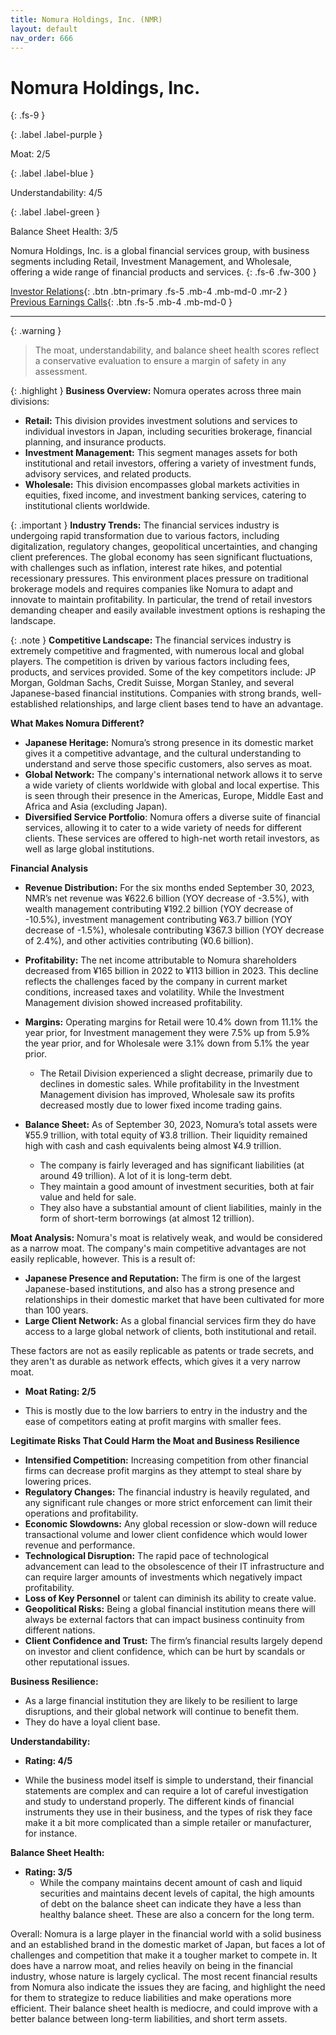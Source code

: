 ```yaml
---
title: Nomura Holdings, Inc. (NMR)
layout: default
nav_order: 666
---
```


# Nomura Holdings, Inc.
{: .fs-9 }

{: .label .label-purple }

Moat: 2/5

{: .label .label-blue }

Understandability: 4/5

{: .label .label-green }

Balance Sheet Health: 3/5

Nomura Holdings, Inc. is a global financial services group, with business segments including Retail, Investment Management, and Wholesale, offering a wide range of financial products and services.
{: .fs-6 .fw-300 }

[Investor Relations](https://www.google.com/search?q=NMR+investor+relations){: .btn .btn-primary .fs-5 .mb-4 .mb-md-0 .mr-2 }
[Previous Earnings Calls](https://discountingcashflows.com/company/NMR/transcripts/){: .btn .fs-5 .mb-4 .mb-md-0 }

---

{: .warning }
>The moat, understandability, and balance sheet health scores reflect a conservative evaluation to ensure a margin of safety in any assessment.



{: .highlight }
**Business Overview:** Nomura operates across three main divisions:
*  **Retail:** This division provides investment solutions and services to individual investors in Japan, including securities brokerage, financial planning, and insurance products.
*  **Investment Management:** This segment manages assets for both institutional and retail investors, offering a variety of investment funds, advisory services, and related products.
*  **Wholesale:** This division encompasses global markets activities in equities, fixed income, and investment banking services, catering to institutional clients worldwide.

{: .important }
**Industry Trends:** The financial services industry is undergoing rapid transformation due to various factors, including digitalization, regulatory changes, geopolitical uncertainties, and changing client preferences. The global economy has seen significant fluctuations, with challenges such as inflation, interest rate hikes, and potential recessionary pressures. This environment places pressure on traditional brokerage models and requires companies like Nomura to adapt and innovate to maintain profitability. In particular, the trend of retail investors demanding cheaper and easily available investment options is reshaping the landscape.

{: .note }
**Competitive Landscape:** The financial services industry is extremely competitive and fragmented, with numerous local and global players. The competition is driven by various factors including fees, products, and services provided. Some of the key competitors include: JP Morgan, Goldman Sachs, Credit Suisse, Morgan Stanley, and several Japanese-based financial institutions. Companies with strong brands, well-established relationships, and large client bases tend to have an advantage.

**What Makes Nomura Different?**
*  **Japanese Heritage:** Nomura’s strong presence in its domestic market gives it a competitive advantage, and the cultural understanding to understand and serve those specific customers, also serves as moat.
*  **Global Network:** The company's international network allows it to serve a wide variety of clients worldwide with global and local expertise. This is seen through their presence in the Americas, Europe, Middle East and Africa and Asia (excluding Japan).
*   **Diversified Service Portfolio**: Nomura offers a diverse suite of financial services, allowing it to cater to a wide variety of needs for different clients. These services are offered to high-net worth retail investors, as well as large global institutions.

**Financial Analysis**
* **Revenue Distribution:**  For the six months ended September 30, 2023, NMR’s net revenue was ¥622.6 billion (YOY decrease of -3.5%), with wealth management contributing ¥192.2 billion (YOY decrease of -10.5%), investment management contributing ¥63.7 billion (YOY decrease of -1.5%), wholesale contributing ¥367.3 billion (YOY decrease of 2.4%), and other activities contributing (¥0.6 billion). 
    
*  **Profitability:** The net income attributable to Nomura shareholders decreased from ¥165 billion in 2022 to ¥113 billion in 2023. This decline reflects the challenges faced by the company in current market conditions, increased taxes and volatility. While the Investment Management division showed increased profitability.
*  **Margins:**  Operating margins for Retail were 10.4% down from 11.1% the year prior, for Investment management they were 7.5% up from 5.9% the year prior, and for Wholesale were 3.1% down from 5.1% the year prior.
   - The Retail Division experienced a slight decrease, primarily due to declines in domestic sales. While profitability in the Investment Management division has improved, Wholesale saw its profits decreased mostly due to lower fixed income trading gains.
*  **Balance Sheet:** As of September 30, 2023, Nomura’s total assets were ¥55.9 trillion, with total equity of ¥3.8 trillion. Their liquidity remained high with cash and cash equivalents being almost ¥4.9 trillion.
    - The company is fairly leveraged and has significant liabilities (at around 49 trillion). A lot of it is long-term debt.
    - They maintain a good amount of investment securities, both at fair value and held for sale.
   - They also have a substantial amount of client liabilities, mainly in the form of short-term borrowings (at almost 12 trillion).

**Moat Analysis:**
Nomura's moat is relatively weak, and would be considered as a narrow moat. The company's main competitive advantages are not easily replicable, however. This is a result of:
*  **Japanese Presence and Reputation:** The firm is one of the largest Japanese-based institutions, and also has a strong presence and relationships in their domestic market that have been cultivated for more than 100 years.
*   **Large Client Network:** As a global financial services firm they do have access to a large global network of clients, both institutional and retail.

These factors are not as easily replicable as patents or trade secrets, and they aren't as durable as network effects, which gives it a very narrow moat.

*   **Moat Rating: 2/5** 
   - This is mostly due to the low barriers to entry in the industry and the ease of competitors eating at profit margins with smaller fees.

**Legitimate Risks That Could Harm the Moat and Business Resilience**
*  **Intensified Competition:** Increasing competition from other financial firms can decrease profit margins as they attempt to steal share by lowering prices.
*  **Regulatory Changes:** The financial industry is heavily regulated, and any significant rule changes or more strict enforcement can limit their operations and profitability.
* **Economic Slowdowns:** Any global recession or slow-down will reduce transactional volume and lower client confidence which would lower revenue and performance.
*  **Technological Disruption:**  The rapid pace of technological advancement can lead to the obsolescence of their IT infrastructure and can require larger amounts of investments which negatively impact profitability.
*  **Loss of Key Personnel** or talent can diminish its ability to create value.
* **Geopolitical Risks:** Being a global financial institution means there will always be external factors that can impact business continuity from different nations.
*   **Client Confidence and Trust:** The firm’s financial results largely depend on investor and client confidence, which can be hurt by scandals or other reputational issues.

**Business Resilience:**
*   As a large financial institution they are likely to be resilient to large disruptions, and their global network will continue to benefit them.
*  They do have a loyal client base.

**Understandability:**
*  **Rating: 4/5**
  -  While the business model itself is simple to understand, their financial statements are complex and can require a lot of careful investigation and study to understand properly. The different kinds of financial instruments they use in their business, and the types of risk they face make it a bit more complicated than a simple retailer or manufacturer, for instance.

**Balance Sheet Health:**
*   **Rating: 3/5**
    -  While the company maintains decent amount of cash and liquid securities and maintains decent levels of capital, the high amounts of debt on the balance sheet can indicate they have a less than healthy balance sheet. These are also a concern for the long term.

Overall:
Nomura is a large player in the financial world with a solid business and an established brand in the domestic market of Japan, but faces a lot of challenges and competition that make it a tougher market to compete in. It does have a narrow moat, and relies heavily on being in the financial industry, whose nature is largely cyclical. The most recent financial results from Nomura also indicate the issues they are facing, and highlight the need for them to strategize to reduce liabilities and make operations more efficient. Their balance sheet health is mediocre, and could improve with a better balance between long-term liabilities, and short term assets.
